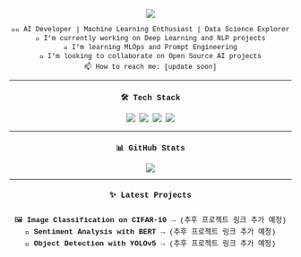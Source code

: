 <p align="center">
  <img src="https://capsule-render.vercel.app/api?type=waving&color=0:fc6076,100:ff9a44&height=200&section=header&text=𝙃𝙞,%20𝙄'𝙢%20𝙏𝙖𝙚𝙜𝙞&fontSize=20&fontAlignY=40&fontColor=ffffff&font=Courier" />
</p>

<div style="font-size: 12px; text-align: center; font-family: Courier, monospace;">

<p style="margin: 2px 0;" align="center">🧑‍💻 AI Developer | Machine Learning Enthusiast | Data Science Explorer</p>
<p style="margin: 2px 0;" align="center">🔭 I’m currently working on Deep Learning and NLP projects</p>
<p style="margin: 2px 0;" align="center">🌱 I’m learning MLOps and Prompt Engineering</p>
<p style="margin: 2px 0;" align="center">🤝 I’m looking to collaborate on Open Source AI projects</p>
<p style="margin: 2px 0;" align="center">📫 How to reach me: [update soon]</p>

---

### 🛠️ Tech Stack

<p align="center">
  <img src="https://img.shields.io/badge/Python-3776AB?style=for-the-badge&logo=python&logoColor=white" />
  <img src="https://img.shields.io/badge/TensorFlow-FF6F00?style=for-the-badge&logo=tensorflow&logoColor=white" />
  <img src="https://img.shields.io/badge/PyTorch-EE4C2C?style=for-the-badge&logo=pytorch&logoColor=white" />
  <img src="https://img.shields.io/badge/GitHub-181717?style=for-the-badge&logo=github&logoColor=white" />
</p>

---

### 📊 GitHub Stats

<p align="center">
  <img src="https://github-readme-stats.vercel.app/api?username=taegi-dev&show_icons=true&theme=tokyonight" />
</p>

---

### ✨ Latest Projects

<p align="center">
  <div align="center" style="display: inline-block; text-align: center; font-size: 13px; line-height: 1.6;">

  🖼️ <b>Image Classification on CIFAR-10</b> → (추후 프로젝트 링크 추가 예정) <br>
  📝 <b>Sentiment Analysis with BERT</b> → (추후 프로젝트 링크 추가 예정) <br>
  🧠 <b>Object Detection with YOLOv5</b> → (추후 프로젝트 링크 추가 예정)

  </div>
</p>

